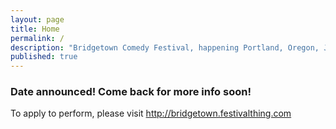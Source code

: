 ```yaml
---
layout: page
title: Home
permalink: /
description: "Bridgetown Comedy Festival, happening Portland, Oregon, June 1st-5th, 2016!"
published: true
---
```



<h3>Date announced! Come back for more info soon!</h3>

<p>To apply to perform, please visit <a href="http://bridgetown.festivalthing.com">http://bridgetown.festivalthing.com</a></p>